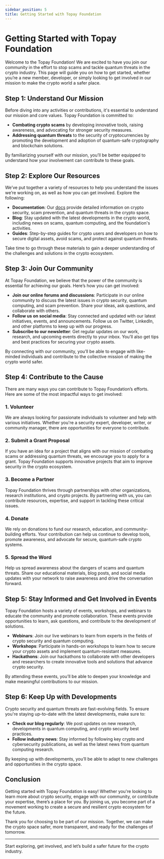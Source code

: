 ```yaml
---
sidebar_position: 5
title: Getting Started with Topay Foundation
---
```


# Getting Started with Topay Foundation

Welcome to the Topay Foundation! We are excited to have you join our community in the effort to stop scams and tackle quantum threats in the crypto industry. This page will guide you on how to get started, whether you’re a new member, developer, or simply looking to get involved in our mission to make the crypto world a safer place.

## Step 1: Understand Our Mission

Before diving into any activities or contributions, it's essential to understand our mission and core values. Topay Foundation is committed to:
- **Combating crypto scams** by developing innovative tools, raising awareness, and advocating for stronger security measures.
- **Addressing quantum threats** to the security of cryptocurrencies by promoting the development and adoption of quantum-safe cryptography and blockchain solutions.

By familiarizing yourself with our mission, you’ll be better equipped to understand how your involvement can contribute to these goals.

## Step 2: Explore Our Resources

We’ve put together a variety of resources to help you understand the issues we’re working on, as well as how you can get involved. Explore the following:

- **Documentation**: Our [docs](https://www.topayfoundation.com/docs) provide detailed information on crypto security, scam prevention, and quantum threats in the crypto space.
- **Blog**: Stay updated with the latest developments in the crypto world, including news on scams, quantum computing, and the foundation's activities.
- **Guides**: Step-by-step guides for crypto users and developers on how to secure digital assets, avoid scams, and protect against quantum threats.

Take time to go through these materials to gain a deeper understanding of the challenges and solutions in the crypto ecosystem.

## Step 3: Join Our Community

At Topay Foundation, we believe that the power of the community is essential for achieving our goals. Here’s how you can get involved:

- **Join our online forums and discussions**: Participate in our online community to discuss the latest issues in crypto security, quantum computing, and scam prevention. Share your ideas, ask questions, and collaborate with others.
- **Follow us on social media**: Stay connected and updated with our latest initiatives, events, and announcements. Follow us on Twitter, LinkedIn, and other platforms to keep up with our progress.
- **Subscribe to our newsletter**: Get regular updates on our work, research, and upcoming events directly to your inbox. You’ll also get tips and best practices for securing your crypto assets.

By connecting with our community, you’ll be able to engage with like-minded individuals and contribute to the collective mission of making the crypto world safer.

## Step 4: Contribute to the Cause

There are many ways you can contribute to Topay Foundation’s efforts. Here are some of the most impactful ways to get involved:

### 1. **Volunteer**
We are always looking for passionate individuals to volunteer and help with various initiatives. Whether you're a security expert, developer, writer, or community manager, there are opportunities for everyone to contribute.

### 2. **Submit a Grant Proposal**
If you have an idea for a project that aligns with our mission of combating scams or addressing quantum threats, we encourage you to apply for a grant. Topay Foundation supports innovative projects that aim to improve security in the crypto ecosystem.

### 3. **Become a Partner**
Topay Foundation thrives through partnerships with other organizations, research institutions, and crypto projects. By partnering with us, you can contribute resources, expertise, and support in tackling these critical issues.

### 4. **Donate**
We rely on donations to fund our research, education, and community-building efforts. Your contribution can help us continue to develop tools, promote awareness, and advocate for secure, quantum-safe crypto systems.

### 5. **Spread the Word**
Help us spread awareness about the dangers of scams and quantum threats. Share our educational materials, blog posts, and social media updates with your network to raise awareness and drive the conversation forward.

## Step 5: Stay Informed and Get Involved in Events

Topay Foundation hosts a variety of events, workshops, and webinars to educate the community and promote collaboration. These events provide opportunities to learn, ask questions, and contribute to the development of solutions.

- **Webinars**: Join our live webinars to learn from experts in the fields of crypto security and quantum computing.
- **Workshops**: Participate in hands-on workshops to learn how to secure your crypto assets and implement quantum-resistant measures.
- **Hackathons**: Join our hackathons to collaborate with other developers and researchers to create innovative tools and solutions that advance crypto security.

By attending these events, you’ll be able to deepen your knowledge and make meaningful contributions to our mission.

## Step 6: Keep Up with Developments

Crypto security and quantum threats are fast-evolving fields. To ensure you're staying up-to-date with the latest developments, make sure to:

- **Check our blog regularly**: We post updates on new research, developments in quantum computing, and crypto security best practices.
- **Follow industry news**: Stay informed by following key crypto and cybersecurity publications, as well as the latest news from quantum computing research.

By keeping up with developments, you’ll be able to adapt to new challenges and opportunities in the crypto space.

## Conclusion

Getting started with Topay Foundation is easy! Whether you're looking to learn more about crypto security, engage with our community, or contribute your expertise, there’s a place for you. By joining us, you become part of a movement working to create a secure and resilient crypto ecosystem for the future.

Thank you for choosing to be part of our mission. Together, we can make the crypto space safer, more transparent, and ready for the challenges of tomorrow.

---

Start exploring, get involved, and let’s build a safer future for the crypto industry.
